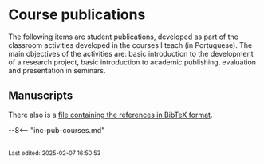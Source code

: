 # Course publications

The following items are student publications, developed as part of the classroom activities developed in the courses I teach (in Portuguese). The main objectives of the activities are: basic introduction to the development of a research project, basic introduction to academic publishing, evaluation and presentation in seminars.


## Manuscripts

There also is a [file containing the references in BibTeX format](include/inc-pub-courses.bib).

--8<-- "inc-pub-courses.md"


<br><sub>Last edited: 2025-02-07 16:50:53</sub>
